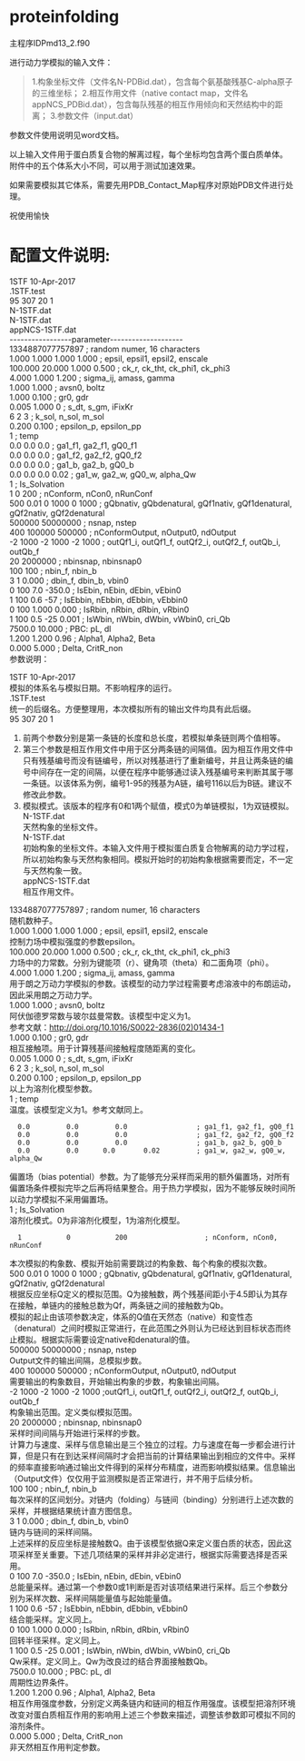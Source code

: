 # proteinfolding

主程序IDPmd13_2.f90

进行动力学模拟的输入文件：
> 1.构象坐标文件（文件名N-PDBid.dat），包含每个氨基酸残基C-alpha原子的三维坐标； 
> 2.相互作用文件（native contact map，文件名appNCS_PDBid.dat），包含每队残基的相互作用倾向和天然结构中的距离；
> 3.参数文件（input.dat）

参数文件使用说明见word文档。

以上输入文件用于蛋白质复合物的解离过程，每个坐标均包含两个蛋白质单体。
附件中的五个体系大小不同，可以用于测试加速效果。

如果需要模拟其它体系，需要先用PDB_Contact_Map程序对原始PDB文件进行处理。

祝使用愉快

配置文件说明:
===============================================================================
1STF      10-Apr-2017    
.1STF.test    
95  307  20 1    
N-1STF.dat    
N-1STF.dat    
appNCS-1STF.dat    
-----------------parameter--------------------    
1334887077757897                                 ; random numer, 16 characters    
      1.000       1.000       1.000      1.000   ; epsil, epsil1, epsil2, enscale    
    100.000      20.000       1.000      0.500   ; ck_r, ck_tht, ck_phi1, ck_phi3    
      4.000       1.000       1.200              ; sigma_ij, amass, gamma    
      1.000       1.000                          ; avsn0, boltz    
      1.000       0.100                          ; gr0, gdr    
      0.005       1.000       0                  ; s_dt, s_gm, iFixKr    
      6           2           3                  ; k_sol, n_sol, m_sol    
      0.200       0.100                          ; epsilon_p, epsilon_pp    
      1                                          ; temp    
      0.0         0.0         0.0                ; ga1_f1, ga2_f1, gQ0_f1    
      0.0         0.0         0.0                ; ga1_f2, ga2_f2, gQ0_f2    
      0.0         0.0         0.0                ; ga1_b, ga2_b, gQ0_b    
      0.0         0.0      0.0       0.02        ; ga1_w, ga2_w, gQ0_w, alpha_Qw    
      1                                          ; Is_Solvation    
      1           0           200                ; nConform, nCon0, nRunConf    
      500 0.01  0 1000  0 1000                   ; gQbnativ, gQbdenatural, gQf1nativ, gQf1denatural, gQf2nativ, gQf2denatural    
     500000     50000000                         ; nsnap, nstep    
        400      100000    500000                ; nConformOutput, nOutput0, ndOutput    
-2 1000  -2 1000  -2 1000                        ; outQf1_i, outQf1_f, outQf2_i, outQf2_f, outQb_i, outQb_f    
         20     2000000                          ; nbinsnap, nbinsnap0    
        100         100                          ; nbin_f, nbin_b    
      3       1        0.000                     ; dbin_f, dbin_b, vbin0    
          0         100         7.0   -350.0     ; IsEbin, nEbin, dEbin, vEbin0    
          1          100         0.6   -57       ; IsEbbin, nEbbin, dEbbin, vEbbin0    
          0          100        1.000     0.000  ; IsRbin, nRbin, dRbin, vRbin0    
          1          100        0.5   -25  0.001 ; IsWbin, nWbin, dWbin, vWbin0, cri_Qb    
      7500.0      10.000                         ; PBC: pL, dl    
      1.200       1.200         0.96             ; Alpha1, Alpha2, Beta    
      0.000       5.000                          ; Delta, CritR_non    
参数说明：    
    
1STF      10-Apr-2017        
模拟的体系名与模拟日期。不影响程序的运行。    
.1STF.test    
统一的后缀名。方便整理用，本次模拟所有的输出文件均具有此后缀。    
95  307  20 1    
1.    前两个参数分别是第一条链的长度和总长度，若模拟单条链则两个值相等。    
2.    第三个参数是相互作用文件中用于区分两条链的间隔值。因为相互作用文件中只有残基编号而没有链编号，所以对残基进行了重新编号，并且让两条链的编号中间存在一定的间隔，以便在程序中能够通过读入残基编号来判断其属于哪一条链。以该体系为例，编号1-95的残基为A链，编号116以后为B链。建议不修改此参数。    
3.    模拟模式。该版本的程序有0和1两个赋值，模式0为单链模拟，1为双链模拟。    
N-1STF.dat    
天然构象的坐标文件。    
N-1STF.dat    
初始构象的坐标文件。本输入文件用于模拟蛋白质复合物解离的动力学过程，所以初始构象与天然构象相同。模拟开始时的初始构象根据需要而定，不一定与天然构象一致。    
appNCS-1STF.dat    
相互作用文件。    

1334887077757897                                  ; random numer, 16 characters    
随机数种子。    
      1.000       1.000       1.000      1.000    ; epsil, epsil1, epsil2, enscale    
控制力场中模拟强度的参数epsilon。    
    100.000      20.000       1.000      0.500    ; ck_r, ck_tht, ck_phi1, ck_phi3    
力场中的力常数。分别为键能项（r）、键角项（theta）和二面角项（phi）。    
      4.000       1.000       1.200               ; sigma_ij, amass, gamma    
用于朗之万动力学模拟的参数。该模型的动力学过程需要考虑溶液中的布朗运动，因此采用朗之万动力学。    
1.000       1.000                           ; avsn0, boltz    
阿伏伽德罗常数与玻尔兹曼常数。该模型中定义为1。    
参考文献：http://doi.org/10.1016/S0022-2836(02)01434-1    
      1.000       0.100                           ; gr0, gdr    
相互接触项。用于计算残基间接触程度随距离的变化。    
      0.005       1.000       0                   ; s_dt, s_gm, iFixKr    
      6           2           3                   ; k_sol, n_sol, m_sol    
      0.200       0.100                           ; epsilon_p, epsilon_pp    
以上为溶剂化模型参数。    
1    ; temp    
温度。该模型定义为1。参考文献同上。    
    
      0.0         0.0         0.0                 ; ga1_f1, ga2_f1, gQ0_f1    
      0.0         0.0         0.0                 ; ga1_f2, ga2_f2, gQ0_f2    
      0.0         0.0         0.0                 ; ga1_b, ga2_b, gQ0_b    
      0.0         0.0      0.0       0.02         ; ga1_w, ga2_w, gQ0_w, alpha_Qw    
偏置场（bias potential）参数。为了能够充分采样而采用的额外偏置场，对所有偏置场条件模拟完毕之后再将结果整合。用于热力学模拟，因为不能够反映时间所以动力学模拟不采用偏置场。    
      1                                           ; Is_Solvation    
溶剂化模式。0为非溶剂化模型，1为溶剂化模型。    
    
      1           0           200                   ; nConform, nCon0, nRunConf    
本次模拟的构象数、模拟开始前需要跳过的构象数、每个构象的模拟次数。    
      500  0.01  0 1000  0 1000                      ; gQbnativ, gQbdenatural, gQf1nativ, gQf1denatural, gQf2nativ, gQf2denatural    
根据反应坐标Q定义的模拟范围。Q为接触数，两个残基间距小于4.5即认为其存在接触，单链内的接触总数为Qf，两条链之间的接触数为Qb。    
模拟的起止由该项参数决定，体系的Q值在天然态（native）和变性态（denatural）之间时模拟正常进行，在此范围之外则认为已经达到目标状态而终止模拟。根据实际需要设定native和denatural的值。    
     500000     50000000                           ; nsnap, nstep    
Output文件的输出间隔，总模拟步数。    
        400      100000    500000                 ; nConformOutput, nOutput0, ndOutput    
需要输出的构象数目，开始输出构象的步数，构象输出间隔。    
-2 1000  -2 1000  -2 1000                               ;outQf1_i, outQf1_f, outQf2_i, outQf2_f, outQb_i, outQb_f    
构象输出范围。定义类似模拟范围。    
         20     2000000                           ; nbinsnap, nbinsnap0    
采样时间间隔与开始进行采样的步数。    
计算力与速度、采样与信息输出是三个独立的过程。力与速度在每一步都会进行计算，但是只有在到达采样间隔时才会把当前的计算结果输出到相应的文件中。采样的频率直接影响通过输出文件得到的采样分布精度，进而影响模拟结果。信息输出（Output文件）仅仅用于监测模拟是否正常进行，并不用于后续分析。    
        100         100                           ; nbin_f, nbin_b    
每次采样的区间划分。对链内（folding）与链间（binding）分别进行上述次数的采样，并根据结果统计直方图信息。    
      3       1        0.000              ; dbin_f, dbin_b, vbin0    
链内与链间的采样间隔。    
上述采样的反应坐标是接触数Q。由于该模型依据Q来定义蛋白质的状态，因此这项采样至关重要。下述几项结果的采样并非必定进行，根据实际需要选择是否采用。    
          0         100         7.0   -350.0    ; IsEbin, nEbin, dEbin, vEbin0    
总能量采样。通过第一个参数0或1判断是否对该项结果进行采样。后三个参数分别为采样次数、采样间隔能量值与起始能量值。    
          1          100         0.6   -57    ; IsEbbin, nEbbin, dEbbin, vEbbin0    
结合能采样。定义同上。    
          0          100        1.000     0.000    ; IsRbin, nRbin, dRbin, vRbin0    
回转半径采样。定义同上。    
          1          100        0.5   -25  0.001   ; IsWbin, nWbin, dWbin, vWbin0, cri_Qb    
Qw采样。定义同上。Qw为改良过的结合界面接触数Qb。    
      7500.0      10.000                           ; PBC: pL, dl    
周期性边界条件。    
      1.200       1.200         0.96              ; Alpha1, Alpha2, Beta    
相互作用强度参数，分别定义两条链内和链间的相互作用强度。该模型把溶剂环境改变对蛋白质相互作用的影响用上述三个参数来描述，调整该参数即可模拟不同的溶剂条件。    
      0.000       5.000                           ; Delta, CritR_non    
非天然相互作用判定参数。    
